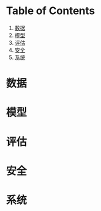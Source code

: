 
# Table of Contents

1.  [数据](#org09381cd)
2.  [模型](#orgb537b8d)
3.  [评估](#org432eb28)
4.  [安全](#org3a196a8)
5.  [系统](#orge0fe622)


<a id="org09381cd"></a>

# 数据


<a id="orgb537b8d"></a>

# 模型


<a id="org432eb28"></a>

# 评估


<a id="org3a196a8"></a>

# 安全


<a id="orge0fe622"></a>

# 系统

